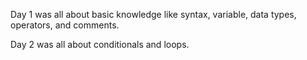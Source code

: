Day 1 was all about basic knowledge like syntax, variable, data types, operators, and comments.

Day 2 was all about conditionals and loops.